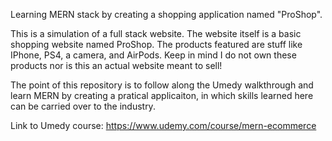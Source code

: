 Learning MERN stack by creating a shopping application named "ProShop".

This is a simulation of a full stack website. The website itself is a basic shopping website named ProShop. The products featured are stuff like IPhone, PS4, a camera, and AirPods. Keep in mind I do not own these products nor is this an actual website meant to sell!

The point of this repository is to follow along the Umedy walkthrough and learn MERN by creating a pratical applicaiton, in which skills learned here can be carried over to the industry.

Link to Umedy course: https://www.udemy.com/course/mern-ecommerce